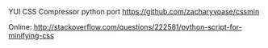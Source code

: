 

YUI CSS Compressor python port https://github.com/zacharyvoase/cssmin

Online:
http://stackoverflow.com/questions/222581/python-script-for-minifying-css
